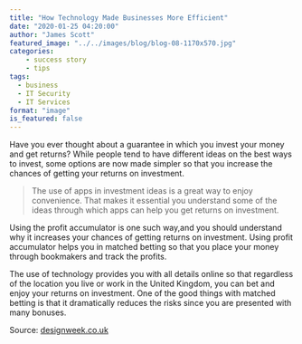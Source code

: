 ```yaml
---
title: "How Technology Made Businesses More Efficient"
date: "2020-01-25 04:20:00"
author: "James Scott"
featured_image: "../../images/blog/blog-08-1170x570.jpg"
categories: 
    - success story
    - tips
tags: 
  - business
  - IT Security
  - IT Services
format: "image"
is_featured: false
---
```


Have you ever thought about a guarantee in which you invest your money and get returns? While people tend to have different ideas on the best ways to invest, some options are now made simpler so that you increase the chances of getting your returns on investment. 

>The use of apps in investment ideas is a great way to enjoy convenience. That makes it essential you understand some of the ideas through which apps can help you get returns on investment.

Using the profit accumulator is one such way,and you should understand why it increases your chances of getting returns on investment. Using profit accumulator helps you in matched betting so that you place your money through bookmakers and track the profits. 

The use of technology provides you with all details online so that regardless of the location you live or work in the United Kingdom, you can bet and enjoy your returns on investment.
One of the good things with matched betting is that it dramatically reduces the risks since you are presented with many bonuses.

Source: [designweek.co.uk](designweek.co.uk) 
